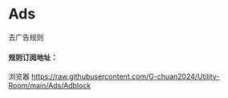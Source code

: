 #  Ads

去广告规则


#### 规则订阅地址：
浏览器 https://raw.githubusercontent.com/G-chuan2024/Utility-Room/main/Ads/Adblock
